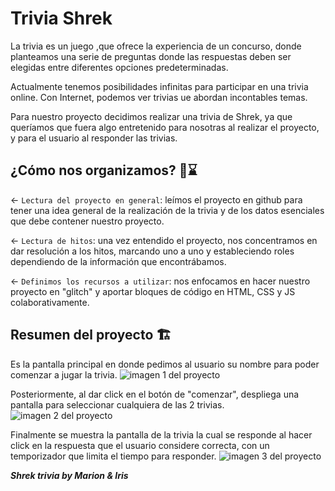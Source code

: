 # Trivia Shrek

La trivia es un juego ,que ofrece la experiencia de  un concurso, donde planteamos una serie de preguntas donde las respuestas deben ser elegidas entre diferentes opciones predeterminadas.

Actualmente tenemos posibilidades infinitas para participar en una trivia online. Con  Internet, podemos ver trivias ue abordan incontables temas.

Para nuestro proyecto decidimos realizar una trivia de Shrek, ya que queríamos que fuera algo entretenido para nosotras al realizar el proyecto, y para el usuario al responder las trivias.


## ¿Cómo nos organizamos? 📝⌛

← `Lectura del proyecto en general`:  leímos el proyecto en github para tener una idea general de la realización de la trivia y de los datos esenciales que debe contener nuestro proyecto.

← `Lectura de hitos`:  una vez entendido el proyecto, nos concentramos en dar resolución a los hitos, marcando uno a uno y estableciendo roles dependiendo de la información que encontrábamos.

← `Definimos los recursos a utilizar`: nos enfocamos en hacer nuestro proyecto en "glitch" y aportar bloques de código en HTML, CSS y JS colaborativamente.


## Resumen del proyecto 🏗️

Es la pantalla principal en donde pedimos al usuario su nombre para poder comenzar a jugar la trivia.
![imagen 1 del proyecto](https://cdn.glitch.global/7b296aa8-50ea-40d2-9ec5-b6136d2369fe/pantalla-1.png?v=1699544695052)

Posteriormente, al dar click en el botón de "comenzar", despliega una pantalla para seleccionar cualquiera de las 2 trivias.
![imagen 2 del proyecto](https://cdn.glitch.global/7b296aa8-50ea-40d2-9ec5-b6136d2369fe/pantalla-2.png?v=1699549490359)

Finalmente se muestra la pantalla de la trivia la cual se responde al hacer click en la respuesta que el usuario considere correcta, con un temporizador que limita el tiempo para responder.
![imagen 3 del proyecto](https://cdn.glitch.global/7b296aa8-50ea-40d2-9ec5-b6136d2369fe/pantalla-3.png?v=1699549673862)

___Shrek trivia by Marion & Iris___

